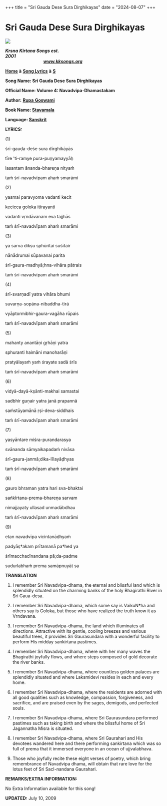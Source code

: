 +++
title = "Sri Gauda Dese Sura Dirghikayas"
date = "2024-08-07"
+++

# Sri Gauda Dese Sura Dirghikayas
**[![](http://kksongs.org/image_files/image002.jpg)](http://kksongs.org/)**

**_Krsna_** **_Kirtana Songs est. 2001_**                                                                                                                                                      **_www.kksongs.org_**

**[Home](http://kksongs.org/)** **à** **[Song Lyrics](http://kksongs.org/lyrics.html)** **à** **[S](http://kksongs.org/songs/song_s.html)**

**Song Name: Sri Gauda Dese Sura Dirghikayas**

**Official Name: Volume 4: Navadvipa-Dhamastakam**

**Author:** [**Rupa** **Goswami**](http://kksongs.org/authors/list/rupa.html)

**Book Name: [Stavamala](http://kksongs.org/authors/stavamala.html)**

**Language: [Sanskrit](http://kksongs.org/language/list/sanskrit.html)**

**LYRICS:**

(1)

śrī-gauḍa-deśe sura dīrghikāyās

tīre 'ti-ramye pura-puṇyamayyāḥ

lasantam ānanda-bhareṇa nityaḿ

taḿ śrī-navadvīpam ahaḿ smarāmi

(2)

yasmai paravyoma vadanti kecit

kecicca goloka itīrayanti

vadanti vṛndāvanam eva tajjhās

taḿ śrī-navadvīpam ahaḿ smarāmi

(3)

ya sarva dikṣu sphūritai suśītair

nānādrumai sūpavanai parita

śrī-gaura-madhyā;hna-vihāra pātrais

taḿ śrī-navadvīpam ahaḿ smarāmi

(4)

śrī-svarṇadī yatra vihāra bhumi

suvarṇa-sopāna-nibaddha-tīrā

vyāptormibhir-gaura-vagāha rūpais

taḿ śrī-navadvīpam ahaḿ smarāmi

(5)

mahanty anantāṇi gṛhāṇi yatra

sphuranti haimāni manoharāṇi

pratyālayaḿ yaḿ śrayate sadā śrīs

taḿ śrī-navadvīpam ahaḿ smarāmi

(6)

vidyā-dayā-kṣānti-makhai samastai

sadbhir guṇair yatra janā prapannā

saḿstūyamānā ṛṣi-deva-siddhais

taḿ śrī-navadvīpam ahaḿ smarāmi

(7)

yasyāntare miśra-purandarasya

svānanda sāmyaikapadaḿ nivāsa

śrī-gaura-janmā;dika-līlayāḍhyas

taḿ śrī-navadvīpam ahaḿ smarāmi

(8)

gauro bhraman yatra hari sva-bhaktai

sańkīrtana-prema-bhareṇa sarvam

nimajjayaty ullasad unmadābdhau

taḿ śrī-navadvīpam ahaḿ smarāmi

(9)

etan navadvīpa vicintanāḍhyaḿ

padyāṣ†akam prītamanā pa†hed ya

śrīmacchacīnandana pā;da-padme

sudurlabhaḿ prema samāpnuyāt sa

**TRANSLATION**

1) I remember Sri Navadvipa-dhama, the eternal and blissful land which is splendidly situated on the charming banks of the holy Bhagirathi River in Sri Gaua-desa.

2) I remember Sri Navadvipa-dhama, which some say is VaikuN†ha and others say is Goloka, but those who have realized the truth know it as Vrndavana.

3) I remember Sri Navadvipa-dhama, the land which illuminates all directions. Attractive with its gentle, cooling breezes and various beautiful trees, it provides Sri Gaurasundara with a wonderful facility to perform His midday sankirtana pastimes.

4) I remember Sri Navadvipa-dhama, where with her many waves the Bhagirathi joyfully flows, and where steps composed of gold decorate the river banks.

5) I remember Sri Navadvipa-dhama, where countless golden palaces are splendidly situated and where Laksmidevi resides in each and every home.

6) I remember Sri Navadvipa-dhama, where the residents are adorned with all good qualities such as knowledge, compassion, forgiveness, and sacrifice, and are praised even by the sages, demigods, and perfected souls.

7) I remember Sri Navadvipa-dhama, where Sri Gaurasundara performed pastimes such as taking birth and where the blissful home of Sri Jagannatha Misra is situated.

8) I remember Sri Navadvipa-dhama, where Sri Gaurahari and His devotees wandered here and there performing sankirtana which was so full of prema that it immersed everyone in an ocean of ujjvalabhava.

9) Those who joyfully recite these eight verses of poetry, which bring remembrance of Navadvipa dhama, will obtain that rare love for the lotus feet of Sri SacI-nandana Gaurahari.

**REMARKS/EXTRA INFORMATION:**

No Extra Information available for this song!

**UPDATED:** July 10, 2009